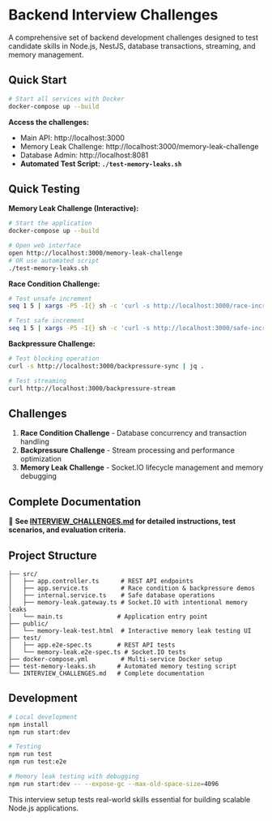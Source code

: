 # Backend Interview Challenges

A comprehensive set of backend development challenges designed to test candidate skills in Node.js, NestJS, database transactions, streaming, and memory management.

## Quick Start

```bash
# Start all services with Docker
docker-compose up --build
```

**Access the challenges:**
- Main API: http://localhost:3000
- Memory Leak Challenge: http://localhost:3000/memory-leak-challenge
- Database Admin: http://localhost:8081
- **Automated Test Script: `./test-memory-leaks.sh`**

## Quick Testing

**Memory Leak Challenge (Interactive):**
```bash
# Start the application
docker-compose up --build

# Open web interface
open http://localhost:3000/memory-leak-challenge
# OR use automated script
./test-memory-leaks.sh
```

**Race Condition Challenge:**
```bash
# Test unsafe increment
seq 1 5 | xargs -P5 -I{} sh -c 'curl -s http://localhost:3000/race-increment | jq .'

# Test safe increment  
seq 1 5 | xargs -P5 -I{} sh -c 'curl -s http://localhost:3000/safe-increment | jq .'
```

**Backpressure Challenge:**
```bash
# Test blocking operation
curl -s http://localhost:3000/backpressure-sync | jq .

# Test streaming
curl http://localhost:3000/backpressure-stream
```

## Challenges

1. **Race Condition Challenge** - Database concurrency and transaction handling
2. **Backpressure Challenge** - Stream processing and performance optimization  
3. **Memory Leak Challenge** - Socket.IO lifecycle management and memory debugging

## Complete Documentation

📖 **See [INTERVIEW_CHALLENGES.md](./INTERVIEW_CHALLENGES.md) for detailed instructions, test scenarios, and evaluation criteria.**

## Project Structure

```
├── src/
│   ├── app.controller.ts      # REST API endpoints
│   ├── app.service.ts         # Race condition & backpressure demos
│   ├── internal.service.ts    # Safe database operations
│   ├── memory-leak.gateway.ts # Socket.IO with intentional memory leaks
│   └── main.ts               # Application entry point
├── public/
│   └── memory-leak-test.html  # Interactive memory leak testing UI
├── test/
│   ├── app.e2e-spec.ts       # REST API tests
│   └── memory-leak.e2e-spec.ts # Socket.IO tests
├── docker-compose.yml         # Multi-service Docker setup
├── test-memory-leaks.sh      # Automated memory testing script
└── INTERVIEW_CHALLENGES.md   # Complete documentation
```

## Development

```bash
# Local development
npm install
npm run start:dev

# Testing
npm run test
npm run test:e2e

# Memory leak testing with debugging
npm run start:dev -- --expose-gc --max-old-space-size=4096
```

This interview setup tests real-world skills essential for building scalable Node.js applications.

